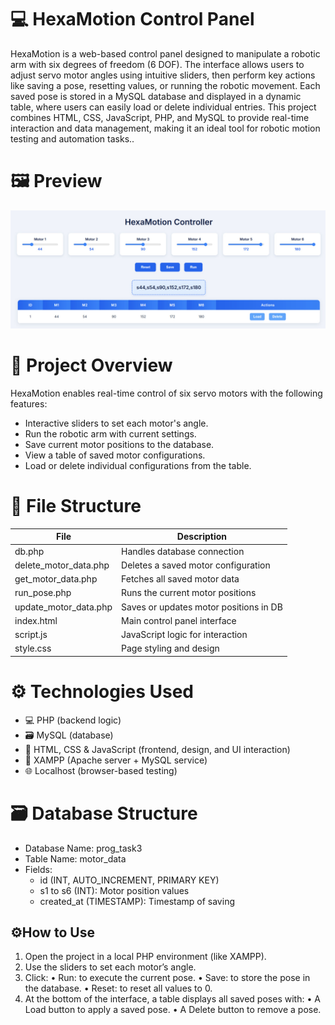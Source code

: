 # 💻 HexaMotion Control Panel
HexaMotion is a web-based control panel designed to manipulate a robotic arm with six degrees of freedom (6 DOF). The interface allows users to adjust servo motor angles using intuitive sliders, then perform key actions like saving a pose, resetting values, or running the robotic movement. Each saved pose is stored in a MySQL database and displayed in a dynamic table, where users can easily load or delete individual entries. This project combines HTML, CSS, JavaScript, PHP, and MySQL to provide real-time interaction and data management, making it an ideal tool for robotic motion testing and automation tasks..

# 🖼️ Preview

![HexaMotion Interface](hexamotion-interface.jpg)
# 📌 Project Overview

HexaMotion enables real-time control of six servo motors with the following features:
- Interactive sliders to set each motor's angle.
- Run the robotic arm with current settings.
- Save current motor positions to the database.
- View a table of saved motor configurations.
- Load or delete individual configurations from the table.

# 📂 File Structure

| File                  | Description                              |
|-----------------------|----------------------------------------|
| db.php              | Handles database connection             |
| delete_motor_data.php | Deletes a saved motor configuration    |
| get_motor_data.php   | Fetches all saved motor data            |
| run_pose.php         | Runs the current motor positions        |
| update_motor_data.php | Saves or updates motor positions in DB |
| index.html          | Main control panel interface             |
| script.js           | JavaScript logic for interaction         |
| style.css           | Page styling and design                  |

# ⚙️ Technologies Used

- 💻 PHP (backend logic)  
- 🗃 MySQL (database)  
- 🎨 HTML, CSS & JavaScript (frontend, design, and UI interaction)  
- 🧪 XAMPP (Apache server + MySQL service)  
- 🌐 Localhost (browser-based testing)
#  🗃️ Database Structure

- Database Name: prog_task3  
- Table Name: motor_data  
- Fields:
  - id (INT, AUTO_INCREMENT, PRIMARY KEY)
  - s1 to s6 (INT): Motor position values
  - created_at (TIMESTAMP): Timestamp of saving

## ⚙️How to Use
 1. Open the project in a local PHP environment (like XAMPP).
 2. Use the sliders to set each motor’s angle.
 3. Click:
 • Run: to execute the current pose.
 • Save: to store the pose in the database.
 • Reset: to reset all values to 0.
 4. At the bottom of the interface, a table displays all saved poses with:
 • A Load button to apply a saved pose.
 • A Delete button to remove a pose.
